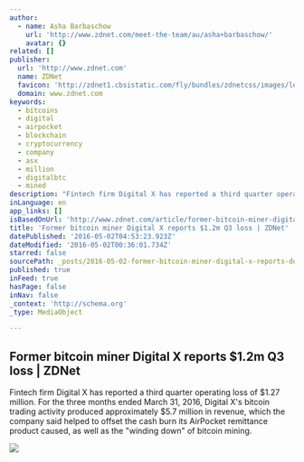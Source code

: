 ```yaml
---
author:
  - name: Asha Barbaschow
    url: 'http://www.zdnet.com/meet-the-team/au/asha+barbaschow/'
    avatar: {}
related: []
publisher:
  url: 'http://www.zdnet.com'
  name: ZDNet
  favicon: 'http://zdnet1.cbsistatic.com/fly/bundles/zdnetcss/images/logos/logo-192x192.png'
  domain: www.zdnet.com
keywords:
  - bitcoins
  - digital
  - airpocket
  - blockchain
  - cryptocurrency
  - company
  - asx
  - million
  - digitalbtc
  - mined
description: "Fintech firm Digital X has reported a third quarter operating loss of $1.27 million. For the three months ended March 31, 2016, Digital X's bitcoin trading activity produced approximately $5.7 million in revenue, which the company said helped to offset the cash burn its AirPocket remittance product caused, as well as the \"winding down\" of bitcoin mining."
inLanguage: en
app_links: []
isBasedOnUrl: 'http://www.zdnet.com/article/former-bitcoin-miner-digital-x-reports-1-2m-q3-loss/'
title: '​Former bitcoin miner Digital X reports $1.2m Q3 loss | ZDNet'
datePublished: '2016-05-02T04:53:23.923Z'
dateModified: '2016-05-02T00:36:01.734Z'
starred: false
sourcePath: _posts/2016-05-02-former-bitcoin-miner-digital-x-reports-dollar12m-q3-loss-or-zdne.md
published: true
inFeed: true
hasPage: false
inNav: false
_context: 'http://schema.org'
_type: MediaObject

---
```

<article style=""><h1>​Former bitcoin miner Digital X reports $1.2m Q3 loss | ZDNet</h1><p>Fintech firm Digital X has reported a third quarter operating loss of $1.27 million. For the three months ended March 31, 2016, Digital X's bitcoin trading activity produced approximately $5.7 million in revenue, which the company said helped to offset the cash burn its AirPocket remittance product caused, as well as the "winding down" of bitcoin mining.</p><img src="http://zdnet1.cbsistatic.com/hub/i/r/2014/10/27/f627a5e1-5db8-11e4-b6a0-d4ae52e95e57/thumbnail/770x578/7fa1a974f493ad03857e1fc66b2b3c91/bitcoin-company-keeps-on-mining-amid-falling-value.jpg" /></article>
